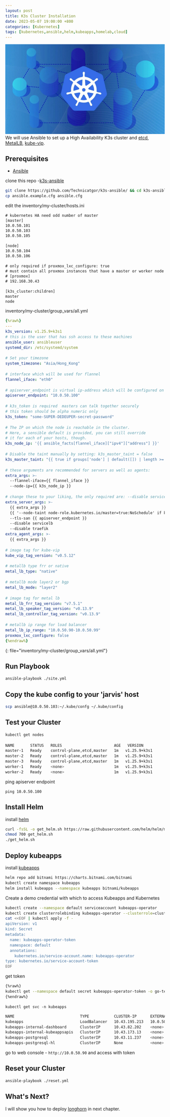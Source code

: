 ```yaml
---
layout: post
title: K3s Cluster Installation 
date: 2023-05-07 19:00:00 +800
categories: [Kubernetes]
tags: [kubernetes,ansible,helm,kubeapps,homelab,cloud]
---
```



![k8s](/assets/img/k8s-banner.jpg)
We will use Ansible to set up a High Availability K3s cluster and [etcd](https://etcd.io/), [MetalLB](https://metallb.universe.tf/), [kube-vip](https://kube-vip.io/).

## Prerequisites
- [Ansible](https://docs.ansible.com/ansible/latest/installation_guide/intro_installation.html#pip-install)

clone this repo -[k3s-ansible](https://github.com/Technicatgor/k3s-ansible/)
```sh
git clone https://github.com/Technicatgor/k3s-ansible/ && cd k3s-ansible
cp ansible.example.cfg ansible.cfg
```
edit the inventory/my-cluster/hosts.ini 
```
# kubernetes HA need odd number of master
[master]
10.0.50.101
10.0.50.103
10.0.50.105

[node]
10.0.50.104
10.0.50.106

# only required if proxmox_lxc_configure: true
# must contain all proxmox instances that have a master or worker node
# [proxmox]
# 192.168.30.43

[k3s_cluster:children]
master
node
```

inventory/my-cluster/group_vars/all.yml
```yml
{%raw%}
---
k3s_version: v1.25.9+k3s1
# this is the user that has ssh access to these machines
ansible_user: ansibleuser
systemd_dir: /etc/systemd/system

# Set your timezone
system_timezone: "Asia/Hong_Kong"

# interface which will be used for flannel
flannel_iface: "eth0"

# apiserver_endpoint is virtual ip-address which will be configured on each master
apiserver_endpoint: "10.0.50.100"

# k3s_token is required  masters can talk together securely
# this token should be alpha numeric only
k3s_token: "some-SUPER-DEDEUPER-secret-password"

# The IP on which the node is reachable in the cluster.
# Here, a sensible default is provided, you can still override
# it for each of your hosts, though.
k3s_node_ip: '{{ ansible_facts[flannel_iface]["ipv4"]["address"] }}'

# Disable the taint manually by setting: k3s_master_taint = false
k3s_master_taint: "{{ true if groups['node'] | default([]) | length >= 1 else false }}"

# these arguments are recommended for servers as well as agents:
extra_args: >-
  --flannel-iface={{ flannel_iface }}
  --node-ip={{ k3s_node_ip }}

# change these to your liking, the only required are: --disable servicelb, --tls-san {{ apiserver_endpoint }}
extra_server_args: >-
  {{ extra_args }}
  {{ '--node-taint node-role.kubernetes.io/master=true:NoSchedule' if k3s_master_taint else '' }}
  --tls-san {{ apiserver_endpoint }}
  --disable servicelb
  --disable traefik
extra_agent_args: >-
  {{ extra_args }}

# image tag for kube-vip
kube_vip_tag_version: "v0.5.12"

# metallb type frr or native
metal_lb_type: "native"

# metallb mode layer2 or bgp
metal_lb_mode: "layer2"

# image tag for metal lb
metal_lb_frr_tag_version: "v7.5.1"
metal_lb_speaker_tag_version: "v0.13.9"
metal_lb_controller_tag_version: "v0.13.9"

# metallb ip range for load balancer
metal_lb_ip_range: "10.0.50.90-10.0.50.99"
proxmox_lxc_configure: false
{%endraw%}
```
{: file="inventory/my-cluster/group_vars/all.yml"}

## Run Playbook
```sh
ansible-playbook ./site.yml
```

## Copy the kube config to your 'jarvis' host
```sh
scp ansible@10.0.50.103:~/.kube/confg ~/.kube/config
```

## Test your Cluster
```sh
kubectl get nodes

NAME       STATUS   ROLES                       AGE   VERSION
master-1   Ready    control-plane,etcd,master   1m   v1.25.9+k3s1
master-2   Ready    control-plane,etcd,master   1m   v1.25.9+k3s1
master-3   Ready    control-plane,etcd,master   1m   v1.25.9+k3s1
worker-1   Ready    <none>                      1m   v1.25.9+k3s1
worker-2   Ready    <none>                      1m   v1.25.9+k3s1
```
ping apiserver endpoint
```
ping 10.0.50.100
```
## Install Helm
install [helm](https://helm.sh/docs/intro/install/)
```sh
curl -fsSL -o get_helm.sh https://raw.githubusercontent.com/helm/helm/main/scripts/get-helm-3
chmod 700 get_helm.sh
./get_helm.sh
```

## Deploy kubeapps
install [kubeapps](https://kubeapps.dev/docs/latest/tutorials/getting-started/#step-2-create-a-demo-credential-with-which-to-access-kubeapps-and-kubernetes)
```sh
helm repo add bitnami https://charts.bitnami.com/bitnami
kubectl create namespace kubeapps
helm install kubeapps --namespace kubeapps bitnami/kubeapps
```

Create a demo credential with which to access Kubeapps and Kubernetes
```sh
kubectl create --namespace default serviceaccount kubeapps-operator
kubectl create clusterrolebinding kubeapps-operator --clusterrole=cluster-admin --serviceaccount=default:kubeapps-operator
cat <<EOF | kubectl apply -f -
apiVersion: v1
kind: Secret
metadata:
  name: kubeapps-operator-token
  namespace: default
  annotations:
    kubernetes.io/service-account.name: kubeapps-operator
type: kubernetes.io/service-account-token
EOF
```
get token
```sh
{%raw%}
kubectl get --namespace default secret kubeapps-operator-token -o go-template='{{.data.token | base64decode}}'
{%endraw%}
```

`kubectl get svc -n kubeapps`
```sh
NAME                             TYPE           CLUSTER-IP      EXTERNAL-IP   PORT(S)        AGE
kubeapps                         LoadBalancer   10.43.195.213   10.0.50.90    80:32012/TCP   23h
kubeapps-internal-dashboard      ClusterIP      10.43.82.202    <none>        8080/TCP       23h
kubeapps-internal-kubeappsapis   ClusterIP      10.43.173.13    <none>        8080/TCP       23h
kubeapps-postgresql              ClusterIP      10.43.11.237    <none>        5432/TCP       23h
kubeapps-postgresql-hl           ClusterIP      None            <none>        5432/TCP       23h
```
go to web console - `http://10.0.50.90` and access with token

## Reset your Cluster
```sh
ansible-playbook ./reset.yml
```

## What's Next?
I will show you how to deploy [longhorn](https://longhorn.io/) in next chapter.
